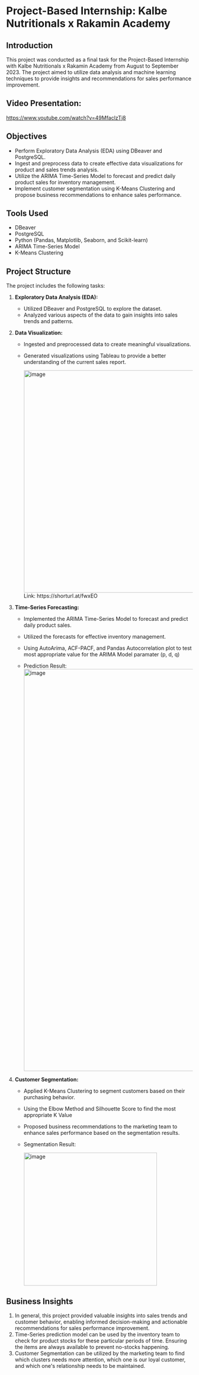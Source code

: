 # Project-Based Internship: Kalbe Nutritionals x Rakamin Academy

## Introduction

This project was conducted as a final task for the Project-Based Internship with Kalbe Nutritionals x Rakamin Academy from August to September 2023. The project aimed to utilize data analysis and machine learning techniques to provide insights and recommendations for sales performance improvement.

## Video Presentation: 
https://www.youtube.com/watch?v=49MfaclzTj8


## Objectives

- Perform Exploratory Data Analysis (EDA) using DBeaver and PostgreSQL.
- Ingest and preprocess data to create effective data visualizations for product and sales trends analysis.
- Utilize the ARIMA Time-Series Model to forecast and predict daily product sales for inventory management.
- Implement customer segmentation using K-Means Clustering and propose business recommendations to enhance sales performance.

## Tools Used

- DBeaver
- PostgreSQL
- Python (Pandas, Matplotlib, Seaborn, and Scikit-learn)
- ARIMA Time-Series Model
- K-Means Clustering

## Project Structure

The project includes the following tasks:

1. **Exploratory Data Analysis (EDA):** 
   - Utilized DBeaver and PostgreSQL to explore the dataset.
   - Analyzed various aspects of the data to gain insights into sales trends and patterns.

2. **Data Visualization:**
   - Ingested and preprocessed data to create meaningful visualizations.
   - Generated visualizations using Tableau to provide a better understanding of the current sales report.
     
     <img width="600" alt="image" src="https://github.com/alexander-steven/VIX-Kalbe-Nutritionals/assets/74502692/e72a32df-5cd5-43e2-aa10-00a5f53d3a19">
      Link: https://shorturl.at/fwxEO

3. **Time-Series Forecasting:**
   - Implemented the ARIMA Time-Series Model to forecast and predict daily product sales.
   - Utilized the forecasts for effective inventory management.
   - Using AutoArima, ACF-PACF, and Pandas Autocorrelation plot to test most appropriate value for the ARIMA Model paramater (p, d, q)
     
   - Prediction Result:
     <img width="1085" alt="image" src="https://github.com/alexander-steven/VIX-Kalbe-Nutritionals/assets/74502692/ff7be317-8216-4bea-9130-8517f232726e">


4. **Customer Segmentation:**
   - Applied K-Means Clustering to segment customers based on their purchasing behavior.
   - Using the Elbow Method and Silhouette Score to find the most appropriate K Value
   - Proposed business recommendations to the marketing team to enhance sales performance based on the segmentation results.
   - Segmentation Result:
   
     <img width="359" alt="image" src="https://github.com/alexander-steven/VIX-Kalbe-Nutritionals/assets/74502692/4e2d4942-5618-4853-9e3b-8d7ef8048f7e">


## Business Insights

1. In general, this project provided valuable insights into sales trends and customer behavior, enabling informed decision-making and actionable recommendations for sales performance improvement.
2. Time-Series prediction model can be used by the inventory team to check for product stocks for these particular periods of time. Ensuring the items are always available to prevent no-stocks happening.
3. Customer Segmentation can be utilized by the marketing team to find which clusters needs more attention, which one is our loyal customer, and which one's relationship needs to be maintained.
